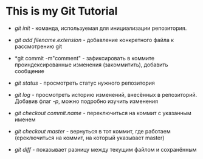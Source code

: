 # This is my Git Tutorial

* *git init* - команда, используемая для инициализации репозитория.

* *git add filename.extension* - добавление конкретного файла к рассмотрению git

* *git commit -m"comment" - зафиксировать в коммите проиндексированные изменения (закоммитить), добавить сообщение

* *git status* - просмотреть статус нужного репозитория

* *git log* - просмотреть историю изменений, внесённых в репозиторий. Добавив флаг *-p*, можно подробно изучить изменения

* *git checkout commit.name* - переключиться на коммит с указанным именем

* *git checkout master* - вернуться в тот коммит, где работаем (ереключиться на коммит, на который указывает master)

* *git diff* - показывает разницу между текущим файлом и сохранённым